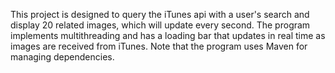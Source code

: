 This project is designed to query the iTunes api with a user's search and display 20 related images, which will update every second. The program implements multithreading and has a loading bar that updates in real time as images are received from iTunes. Note that the program uses Maven for managing dependencies.
